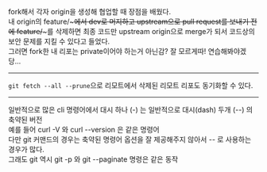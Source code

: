 fork해서 각자 origin을 생성해 협업할 때 장점을 배웠다.   
내 origin의 feature/~~~에서 dev로 머지하고 upstream으로 pull request를 보내기 전에 feature/~~~를 삭제하면 최종 코드만 upstream origin으로 merge가 되서 코드상의 보안 문제를 지킬 수 있다고 들었다.   
그러면 fork한 내 리포는 private이어야 하는거 아닌감? 잘 모르게따! 연습해봐야겠당...

---

`git fetch --all --prune`으로 리모트에서 삭제된 리모트 리포도 동기화할 수 있다.

---

일반적으로 많은 cli 명령어에서 대시 하나 (-) 는 일반적으로 대시(dash) 두개 (--) 의 축약된 버전   
예를 들어 curl -V 와 curl --version 은 같은 명령어   
다만 git 커맨드의 경우는 축약된 명령어 옵션을 잘 제공해주지 않아서 -- 로 사용하는 경우가 많다.   
그래도 git 역시 git -p 와 git --paginate 명령은 같은 동작